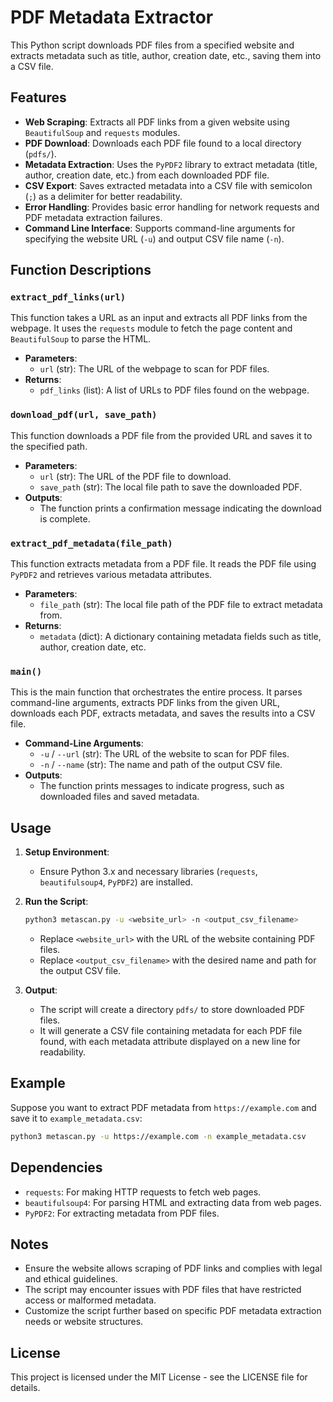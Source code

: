 # PDF Metadata Extractor

This Python script downloads PDF files from a specified website and extracts metadata such as title, author, creation date, etc., saving them into a CSV file.

## Features

- **Web Scraping**: Extracts all PDF links from a given website using `BeautifulSoup` and `requests` modules.
- **PDF Download**: Downloads each PDF file found to a local directory (`pdfs/`).
- **Metadata Extraction**: Uses the `PyPDF2` library to extract metadata (title, author, creation date, etc.) from each downloaded PDF file.
- **CSV Export**: Saves extracted metadata into a CSV file with semicolon (`;`) as a delimiter for better readability.
- **Error Handling**: Provides basic error handling for network requests and PDF metadata extraction failures.
- **Command Line Interface**: Supports command-line arguments for specifying the website URL (`-u`) and output CSV file name (`-n`).

## Function Descriptions

### `extract_pdf_links(url)`

This function takes a URL as an input and extracts all PDF links from the webpage. It uses the `requests` module to fetch the page content and `BeautifulSoup` to parse the HTML.

- **Parameters**:
  - `url` (str): The URL of the webpage to scan for PDF files.
- **Returns**:
  - `pdf_links` (list): A list of URLs to PDF files found on the webpage.

### `download_pdf(url, save_path)`

This function downloads a PDF file from the provided URL and saves it to the specified path.

- **Parameters**:
  - `url` (str): The URL of the PDF file to download.
  - `save_path` (str): The local file path to save the downloaded PDF.
- **Outputs**:
  - The function prints a confirmation message indicating the download is complete.

### `extract_pdf_metadata(file_path)`

This function extracts metadata from a PDF file. It reads the PDF file using `PyPDF2` and retrieves various metadata attributes.

- **Parameters**:
  - `file_path` (str): The local file path of the PDF file to extract metadata from.
- **Returns**:
  - `metadata` (dict): A dictionary containing metadata fields such as title, author, creation date, etc.

### `main()`

This is the main function that orchestrates the entire process. It parses command-line arguments, extracts PDF links from the given URL, downloads each PDF, extracts metadata, and saves the results into a CSV file.

- **Command-Line Arguments**:
  - `-u` / `--url` (str): The URL of the website to scan for PDF files.
  - `-n` / `--name` (str): The name and path of the output CSV file.
- **Outputs**:
  - The function prints messages to indicate progress, such as downloaded files and saved metadata.

## Usage

1. **Setup Environment**:
    - Ensure Python 3.x and necessary libraries (`requests`, `beautifulsoup4`, `PyPDF2`) are installed.

2. **Run the Script**:

    ```bash
    python3 metascan.py -u <website_url> -n <output_csv_filename>
    ```

    - Replace `<website_url>` with the URL of the website containing PDF files.
    - Replace `<output_csv_filename>` with the desired name and path for the output CSV file.

3. **Output**:
    - The script will create a directory `pdfs/` to store downloaded PDF files.
    - It will generate a CSV file containing metadata for each PDF file found, with each metadata attribute displayed on a new line for readability.

## Example

Suppose you want to extract PDF metadata from `https://example.com` and save it to `example_metadata.csv`:

```bash
python3 metascan.py -u https://example.com -n example_metadata.csv
```

## Dependencies

- `requests`: For making HTTP requests to fetch web pages.
- `beautifulsoup4`: For parsing HTML and extracting data from web pages.
- `PyPDF2`: For extracting metadata from PDF files.

## Notes

- Ensure the website allows scraping of PDF links and complies with legal and ethical guidelines.
- The script may encounter issues with PDF files that have restricted access or malformed metadata.
- Customize the script further based on specific PDF metadata extraction needs or website structures.

## License

This project is licensed under the MIT License - see the LICENSE file for details.
